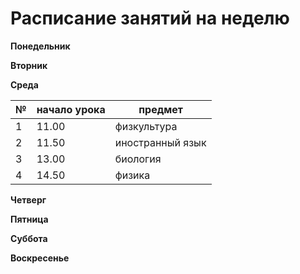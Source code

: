 # Расписание занятий на неделю

**Понедельник**

**Вторник**

**Среда**

| №| начало урока| предмет|
|---|---|---|
|1|11.00|физкультура|
|2|11.50|иностранный язык|
|3|13.00|биология|
|4|14.50|физика|

**Четверг**

**Пятница**

**Суббота**

**Воскресенье**